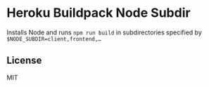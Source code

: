 # Heroku Buildpack Node Subdir

Installs Node and runs `npm run build` in subdirectories specified by `$NODE_SUBDIR=client,frontend,…`


## License

MIT
